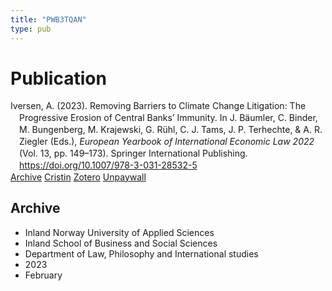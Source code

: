 ```yaml
---
title: "PWB3TQAN"
type: pub
---
```

<h1>Publication</h1>
<article id="csl-bib-container-PWB3TQAN" class="csl-bib-container">
  <div class="csl-bib-body" style="line-height: 1.35; padding-left: 1em; text-indent:-1em;">
  <div class="csl-entry">Iversen, A. (2023). Removing Barriers to Climate Change Litigation: The Progressive Erosion of Central Banks&#x2019; Immunity. In J. B&#xE4;umler, C. Binder, M. Bungenberg, M. Krajewski, G. R&#xFC;hl, C. J. Tams, J. P. Terhechte, &amp; A. R. Ziegler (Eds.), <i>European Yearbook of International Economic Law 2022</i> (Vol. 13, pp. 149&#x2013;173). Springer International Publishing. <a href="https://doi.org/10.1007/978-3-031-28532-5">https://doi.org/10.1007/978-3-031-28532-5</a></div>
</div>
  <div class="csl-bib-buttons">
    <a href="#taxonomy-article-PWB3TQAN" class="csl-bib-button">Archive</a>
    <a href="https://app.cristin.no/results/show.jsf?id=2122268" alt="Cristin URL" class="csl-bib-button">Cristin</a>
    <a href="http://zotero.org/groups/5402882/items/PWB3TQAN" alt="Zotero URL" class="csl-bib-button">Zotero</a>
    <a href="https://doi.org/10.1007/8165_2022_98" class="csl-bib-button">Unpaywall</a>
  </div>
  <div id="csl-bib-meta-container-PWB3TQAN"></div>
</article>
<div id="csl-bib-meta-PWB3TQAN" class="csl-bib-meta">
  <article id="taxonomy-article-PWB3TQAN" class="taxonomy-article">
    <h1>Archive</h1>
    <ul>
      <li>Inland Norway University of Applied Sciences</li>
      <li>Inland School of Business and Social Sciences</li>
      <li>Department of Law, Philosophy and International studies</li>
      <li>2023</li>
      <li>February</li>
    </ul>
  </article>
</div>
